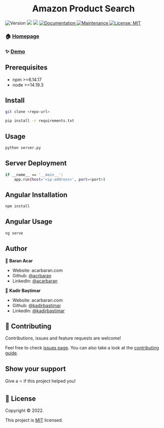 <h1 align="center">Amazon Product Search</h1>

<p>
  <img alt="Version" src="https://img.shields.io/badge/version-1.0.0-blue.svg?cacheSeconds=2592000" />
  <img src="https://img.shields.io/badge/npm-%3E%3D6.14.17-blue.svg" />
  <img src="https://img.shields.io/badge/node-%3E%3D14.19.3-blue.svg" />
  <a href="https://github.com/acrbaran/amazon-product-search#readme" target="_blank">
    <img alt="Documentation" src="https://img.shields.io/badge/documentation-yes-brightgreen.svg" />
  </a>
  <a href="https://github.com/acrbaran/amazon-product-search/graphs/commit-activity" target="_blank">
    <img alt="Maintenance" src="https://img.shields.io/badge/Maintained%3F-yes-green.svg" />
  </a>
  <a href="https://github.com/acrbaran/amazon-product-search/blob/master/LICENSE" target="_blank">
    <img alt="License: MIT" src="https://img.shields.io/github/license/acrbaran/amazon-product-search" />
  </a>
</p>

### 🏠 [Homepage](https://github.com/acrbaran/amazon-product-search)

### ✨ [Demo](https://amazonsearch.teslayazilim.com/)

## Prerequisites

- npm >=6.14.17
- node >=14.19.3

## Install

```sh
git clone <repo-url>

pip install -r requirements.txt
```

## Usage

```sh
python server.py
```

## Server Deployment

```sh
if __name__ == '__main__':
    app.run(host='<ip-address>', port=<port>)
```

## Angular Installation

```sh
npm install
```

## Angular Usage

```sh
ng serve
```

## Author

👤 **Baran Acar**

* Website: acarbaran.com
* Github: [@acrbaran](https://github.com/acrbaran)
* LinkedIn: [@acarbaran](https://linkedin.com/in/acarbaran)

👤 **Kadir Baştimar**

* Website: acarbaran.com
* Github: [@kadirbastimar](https://github.com/kadirbastimar)
* LinkedIn: [@kadirbastimar](https://linkedin.com/in/kadirbastimar)

## 🤝 Contributing

Contributions, issues and feature requests are welcome!

Feel free to check [issues page](https://github.com/acrbaran/amazon-product-search/issues). You can also take a look at the [contributing guide](https://github.com/acrbaran/amazon-product-search/blob/master/CONTRIBUTING.md).

## Show your support

Give a ⭐️ if this project helped you!

## 📝 License

Copyright © 2022.

This project is [MIT](https://github.com/acrbaran/amazon-product-search/blob/master/LICENSE) licensed.

